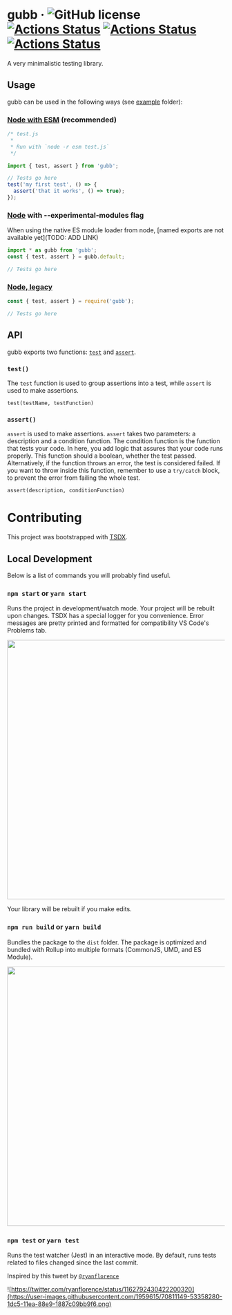 # gubb &middot; ![GitHub license](https://img.shields.io/badge/license-MIT-blue.svg) [![Actions Status](https://github.com/joglr/gubb/workflows/node-12/badge.svg)](https://github.com/joglr/gubb/actions) [![Actions Status](https://github.com/joglr/gubb/workflows/node-10/badge.svg)](https://github.com/joglr/gubb/actions) [![Actions Status](https://github.com/joglr/gubb/workflows/node-8/badge.svg)](https://github.com/joglr/gubb/actions) 

A very minimalistic testing library.

## Usage

gubb can be used in the following ways (see [example](/example/) folder):

### [Node with ESM](example/esm) (recommended)

```javascript
/* test.js
 *
 * Run with `node -r esm test.js`
 */

import { test, assert } from 'gubb';

// Tests go here
test('my first test', () => {
  assert('that it works', () => true);
});
```

### [Node](example/node) with --experimental-modules flag

When using the native ES module loader from node, [named exports are not available yet](TODO: ADD LINK)

```javascript
import * as gubb from 'gubb';
const { test, assert } = gubb.default;

// Tests go here
```

### [Node, legacy](example/node-legacy)

```javascript
const { test, assert } = require('gubb');

// Tests go here
```

## API

gubb exports two functions: [`test`](#test) and [`assert`](#assert).

### `test()`

The `test` function is used to group assertions into a test, while `assert` is used to make assertions.

`test(testName, testFunction)`

### `assert()`

`assert` is used to make assertions.
`assert` takes two parameters: a description and a condition function.
The condition function is the function that tests your code.
In here, you add logic that assures that your code runs properly.
This function should a boolean, whether the test passed. Alternatively, if the function throws an error, the test is considered failed. If you want to throw inside this function, remember to use a `try/catch` block, to prevent the error from failing the whole test.

`assert(description, conditionFunction)`

# Contributing

This project was bootstrapped with [TSDX](https://github.com/jaredpalmer/tsdx).

## Local Development

Below is a list of commands you will probably find useful.

### `npm start` or `yarn start`

Runs the project in development/watch mode. Your project will be rebuilt upon changes. TSDX has a special logger for you convenience. Error messages are pretty printed and formatted for compatibility VS Code's Problems tab.

<img src="https://user-images.githubusercontent.com/4060187/52168303-574d3a00-26f6-11e9-9f3b-71dbec9ebfcb.gif" width="600" />

Your library will be rebuilt if you make edits.

### `npm run build` or `yarn build`

Bundles the package to the `dist` folder.
The package is optimized and bundled with Rollup into multiple formats (CommonJS, UMD, and ES Module).

<img src="https://user-images.githubusercontent.com/4060187/52168322-a98e5b00-26f6-11e9-8cf6-222d716b75ef.gif" width="600" />

### `npm test` or `yarn test`

Runs the test watcher (Jest) in an interactive mode.
By default, runs tests related to files changed since the last commit.

Inspired by this tweet by [`@ryanflorence`](https://twitter.com/ryanflorence)

![https://twitter.com/ryanflorence/status/1162792430422200320](https://user-images.githubusercontent.com/1959615/70811149-53358280-1dc5-11ea-88e9-1887c09bb9f6.png)
